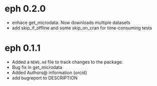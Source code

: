 # eph 0.2.0
* enhace get_microdata. Now downloads multiple datasets
* add skip_if_offline and some skip_on_cran for time-consuming tests


# eph 0.1.1

* Added a `NEWS.md` file to track changes to the package.
* Bug fix in get_microdata
* Added Authors@ information (orcid)
* add bugreport to DESCRIPTION


